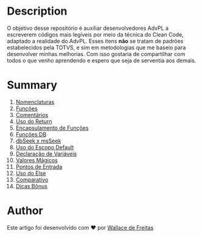 # Description

O objetivo desse repositório é auxiliar desenvolvedores AdvPL a escreverem códigos mais legíveis por meio da técnica do Clean Code, adaptado a realidade do AdvPL.
Esses itens **não** se tratam de padrões estabelecidos pela TOTVS, e sim em metodologias que me baseio para desenvolver minhas melhorias.
Com isso gostaria de compartilhar com todos o que venho aprendendo e espero que seja de serventia aos demais.

# Summary

1. [Nomenclaturas](clean-code/nomenclaturas/README.md)
2. [Funções](clean-code/funcoes/README.md)
3. [Comentários](clean-code/comentarios/README.md)
4. [Uso do Return](clean-code/uso-return/README.md)
5. [Encapsulamento de Funções](clean-code/encapsulamento-funcoes/README.md)
6. [Funções DB](clean-code/funcoes-db/README.md)
7. [dbSeek x msSeek]()
8. [Uso do Escopo Default]()
9. [Declaração de Variáveis]()
10. [Valores Mágicos]()
11. [Pontos de Entrada]()
12. [Uso do Else]()
13. [Comparativo]()
14. [Dicas Bônus]()

# Author

Este artigo foi desenvolvido com ❤️ por [Wallace de Freitas](https://github.com/wallacefreitas)
